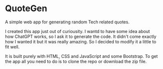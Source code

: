 # QuoteGen

A simple web app for generating random Tech related quotes.

I created this app just out of curiousity. I wantd to have some idea about how ChatGPT works, so I ask it to generate the code.
It didn't come exactly how I wanted it but it was really amazing. So I decided to modify it a little to fit well.

It is built purely with HTML, CSS and JavaScript and some Bootstrap.
To get the app all you need to do is to clone the repo or download the zip file.
